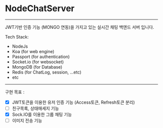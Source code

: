# NodeChatServer

---

JWT기반 인증 기능 (MONGO 연동)을 가지고 있는 실시간 채팅 백앤드 서버 입니다.

Tech Stack:
 - NodeJs
 - Koa (for web engine)
 - Passport (for authentication)
 - Socket.io (for websocket)
 - MongoDB (for Database)
 - Redis (for ChatLog, session, ...etc)
 - etc
---

구현 목표 :

- [x] JWT토큰을 이용한 유저 인증 기능 (Access토큰, Refresh토큰 분리)
- [ ] 친구목록, 상태매세지 기능
- [x] Sock.IO를 이용한 그룹 채팅 기능
- [ ] 이미지 전송 기능
